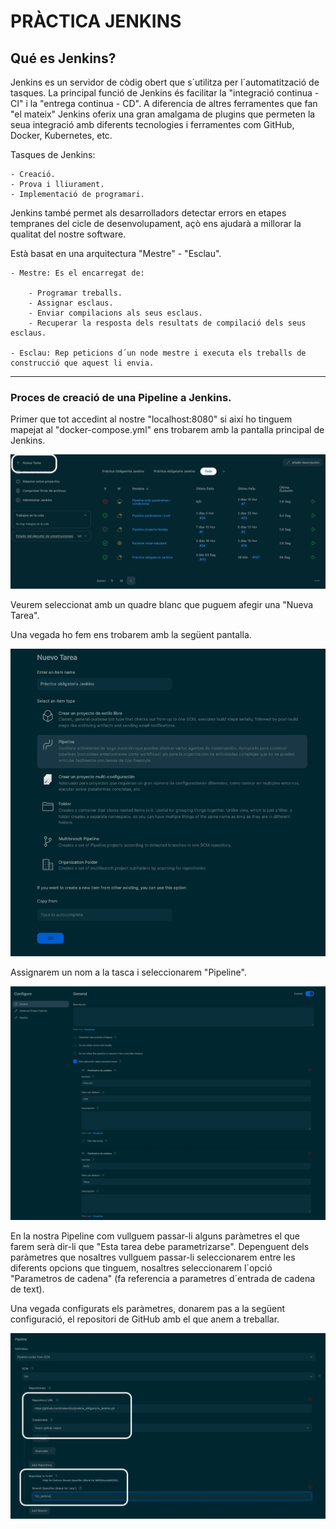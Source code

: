 # PRÀCTICA JENKINS

## Qué es Jenkins?

Jenkins es un servidor de còdig obert que s´utilitza per l´automatització de tasques. La principal funció de Jenkins és 
facilitar la "integració continua - CI" i la "entrega continua - CD". A diferencia de altres ferramentes que fan "el mateix"
Jenkins oferix una gran amalgama de plugins que permeten la seua integració amb diferents tecnologies i ferramentes com 
GitHub, Docker, Kubernetes, etc.

Tasques de Jenkins: 

    - Creació.
    - Prova i lliurament.
    - Implementació de programari.

Jenkins també permet als desarrolladors detectar errors en etapes tempranes del cicle de desenvolupament, açò ens ajudarà 
a millorar la qualitat del nostre software.

Està basat en una arquitectura "Mestre" - "Esclau".

    - Mestre: Es el encarregat de: 

        - Programar treballs.
        - Assignar esclaus.
        - Enviar compilacions als seus esclaus.
        - Recuperar la resposta dels resultats de compilació dels seus esclaus.
    
    - Esclau: Rep peticions d´un node mestre i executa els treballs de construcció que aquest li envia.

---

### Proces de creació de una Pipeline a Jenkins.

Primer que tot accedint al nostre "localhost:8080" si així ho tinguem mapejat al "docker-compose.yml" ens trobarem amb la pantalla principal
de Jenkins.

![Pantalla principal jenkins](./img/25-%20pantalla%20principal%20jenkins.png)

Veurem seleccionat amb un quadre blanc que puguem afegir una "Nueva Tarea". 

Una vegada ho fem ens trobarem amb la següent pantalla.

![Pantalla creació pipeline](./img/3-%20creant%20pipeline.png)

Assignarem un nom a la tasca i seleccionarem "Pipeline".

![Configurant la nostar pipeline](./img/8-%20configurant%20pipeline.png)

En la nostra Pipeline com vullguem passar-li alguns paràmetres el que farem serà dir-li que "Esta tarea debe parametrizarse".
Depenguent dels paràmetres que nosaltres vullguem passar-li seleccionarem entre les diferents opcions que tinguem, nosaltres 
seleccionarem l´opció "Parametros de cadena" (fa referencia a parametres d´entrada de cadena de text).

Una vegada configurats els paràmetres, donarem pas a la següent configuració, el repositori de GitHub amb el que anem a treballar.

![Configurant la nostra pipeline 2](./img/9-%20configurant%20pipeline.png)





